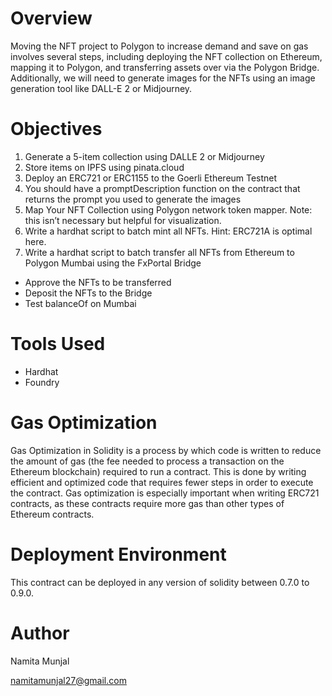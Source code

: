 # Overview

Moving the NFT project to Polygon to increase demand and save on gas involves several steps, including deploying the NFT collection on Ethereum, mapping it to Polygon, and transferring assets over via the Polygon Bridge. Additionally, we will need to generate images for the NFTs using an image generation tool like DALL-E 2 or Midjourney.

# Objectives
1. Generate a 5-item collection using DALLE 2 or Midjourney
2. Store items on IPFS using pinata.cloud
3. Deploy an ERC721 or ERC1155 to the Goerli Ethereum Testnet
4. You should have a promptDescription function on the contract that returns the prompt you used to generate the images
5. Map Your NFT Collection using Polygon network token mapper. Note: this isn’t necessary but helpful for visualization.
6. Write a hardhat script to batch mint all NFTs. Hint: ERC721A is optimal here.
7. Write a hardhat script to batch transfer all NFTs from Ethereum to Polygon Mumbai using the FxPortal Bridge
* Approve the NFTs to be transferred
* Deposit the NFTs to the Bridge
* Test balanceOf on Mumbai

# Tools Used
 * Hardhat
 * Foundry

# Gas Optimization

Gas Optimization in Solidity is a process by which code is written to reduce the amount of gas (the fee needed to process a transaction on the Ethereum blockchain) required to run a contract. This is done by writing efficient and optimized code that requires fewer steps in order to execute the contract. Gas optimization is especially important when writing ERC721 contracts, as these contracts require more gas than other types of Ethereum contracts.


# Deployment Environment
This contract can be deployed in any version of solidity between 0.7.0 to 0.9.0.

# Author
Namita Munjal

namitamunjal27@gmail.com
